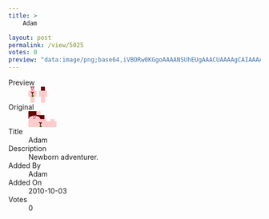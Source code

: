 ```yaml
---
title: >
    Adam

layout: post
permalink: /view/5025
votes: 0
preview: "data:image/png;base64,iVBORw0KGgoAAAANSUhEUgAAACUAAAAgCAIAAAAaMSbnAAAABnRSTlMA/wD/AP5AXyvrAAAA50lEQVRIie2WQRKDIAxFPx1PVDgTnCmcKfRIpQtbVBocHIMr/+ozEJ6JEjQ5v/FTMA9IotWaHfWET5sJ5p59z6h+ouBccO7fa2mqxpQzAMS0+JQUeULFjauNour8kFKmr82UoJmbyAPgwuKZhAXKPG3GWiYfPQP2uRmm16Fo+YSOU13PcuCIefa6TaDOr+w+AibwABBRMer9RXp/1hZzRX6zBvXuJk+9kns8Yo5WnBnDM9F5goknUmzcKgIvwCEhRnh/DtnJIzAA7xEjslf+asz6/6XZDKue2VJH+NX98+bdvJt380bpA1xzUz3N0wgaAAAAAElFTkSuQmCC"
---
```

<dl class="side-by-side">
<dt>Preview</dt>
<dd>
    <img class="preview" src="data:image/png;base64,iVBORw0KGgoAAAANSUhEUgAAACUAAAAgCAIAAAAaMSbnAAAABnRSTlMA/wD/AP5AXyvrAAAA50lEQVRIie2WQRKDIAxFPx1PVDgTnCmcKfRIpQtbVBocHIMr/+ozEJ6JEjQ5v/FTMA9IotWaHfWET5sJ5p59z6h+ouBccO7fa2mqxpQzAMS0+JQUeULFjauNour8kFKmr82UoJmbyAPgwuKZhAXKPG3GWiYfPQP2uRmm16Fo+YSOU13PcuCIefa6TaDOr+w+AibwABBRMer9RXp/1hZzRX6zBvXuJk+9kns8Yo5WnBnDM9F5goknUmzcKgIvwCEhRnh/DtnJIzAA7xEjslf+asz6/6XZDKue2VJH+NX98+bdvJt380bpA1xzUz3N0wgaAAAAAElFTkSuQmCC">
</dd>
<dt>Original</dt>
<dd>
    <img class="preview" src="data:image/png;base64,iVBORw0KGgoAAAANSUhEUgAAAEAAAAAgCAYAAACinX6EAAAAvklEQVR42u3XURKAEBAG4L2TO3Und3InoVQvSDLW+s3spLd8u0toI7ItYY3JBnEfAAAAAAAAAAAAYFiwByhlWCRAapGp9xYMNgDZTMehzRFx/FAZ0wCQugHCXBJAqc+/hiwAn/ZnSAHolf23COIBaqP1ewEwFYDWAEALDG4pAPQ++nJ3B9EVUHurlNcCboO7Fn/Ol9sDRmefBcDSp8DyFRA+QC0M4O7adjMUni1/h3Meg37hiuoRpADE8udeATsUXqxam7QNUwAAAABJRU5ErkJggg==">
</dd>
<dt>Title</dt>
<dd>Adam</dd>
<dt>Description</dt>
<dd>Newborn adventurer.</dd>
<dt>Added By</dt>
<dd>Adam</dd>
<dt>Added On</dt>
<dd>2010-10-03</dd>
<dt>Votes</dt>
<dd>0</dd>
</dl>
